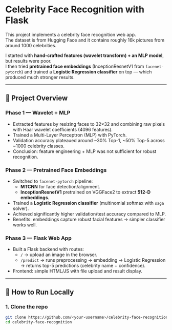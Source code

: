 # Celebrity Face Recognition with Flask

This project implements a celebrity face recognition web app.  
The dataset is from Hugging Face and it contains roughly 16k pictures from around 1000 celebrities.

I started with **hand-crafted features (wavelet transform) + an MLP model**, but results were poor.  
I then tried **pretrained face embeddings** (InceptionResnetV1 from `facenet-pytorch`) and trained a **Logistic Regression classifier** on top — which produced much stronger results.  

---

## 📌 Project Overview

### Phase 1 — Wavelet + MLP
- Extracted features by resizing faces to 32×32 and combining raw pixels with Haar wavelet coefficients (4096 features).
- Trained a Multi-Layer Perceptron (MLP) with PyTorch.
- Validation accuracy plateaued around ~30% Top-1, ~50% Top-5 across ~1000 celebrity classes.
- Conclusion: feature engineering + MLP was not sufficient for robust recognition.

### Phase 2 — Pretrained Face Embeddings
- Switched to `facenet-pytorch` pipeline:
  - **MTCNN** for face detection/alignment.
  - **InceptionResnetV1** pretrained on VGGFace2 to extract **512-D embeddings**.
- Trained a **Logistic Regression classifier** (multinomial softmax with `saga` solver).
- Achieved significantly higher validation/test accuracy compared to MLP.
- Benefits: embeddings capture robust facial features → simpler classifier works well.

### Phase 3 — Flask Web App
- Built a Flask backend with routes:
  - `/` → upload an image in the browser.
  - `/predict` → runs preprocessing → embedding → Logistic Regression → returns top-5 predictions (celebrity name + confidence).
- Frontend: simple HTML/JS with file upload and result display.

---

## 🚀 How to Run Locally

### 1. Clone the repo
```bash
git clone https://github.com/<your-username>/celebrity-face-recognition.git
cd celebrity-face-recognition
